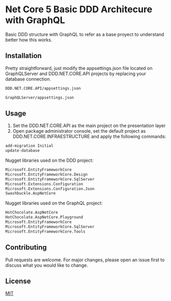 # Net Core 5 Basic DDD Architecure with GraphQL

Basic DDD structure with GraphQL to refer as a base proyect to understand better how this works.

## Installation

Pretty straightforward, just modify the appsettings.json file located on GraphQLServer and DDD.NET.CORE.API projects by replacing your database connection.

```bash
DDD.NET.CORE.API/appsettings.json

GraphQLServer/appsettings.json
```

## Usage

1. Set the DDD.NET.CORE.API as the main project on the presentation layer
2. Open package administrator console, set the default project as DDD.NET.CORE.INFRAESTRUCTURE and apply the following commands:
```bash
add-migration Initial
update-database
```

Nugget libraries used on the DDD project:

```bash
Microsoft.EntityFrameworkCore
Microsoft.EntityFrameworkCore.Design
Microsoft.EntityFrameworkCore.SqlServer
Microsoft.Extensions.Configuration
Microsoft.Extensions.Configuration.Json
Swashbuckle.AspNetCore
```

Nugget libraries used on the GraphQL project:

```bash
HotChocolate.AspNetCore
HotChocolate.AspNetCore.Playground
Microsoft.EntityFrameworkCore
Microsoft.EntityFrameworkCore.SqlServer
Microsoft.EntityFrameworkCore.Tools
```

## Contributing
Pull requests are welcome. For major changes, please open an issue first to discuss what you would like to change.

## License
[MIT](https://choosealicense.com/licenses/mit/)
